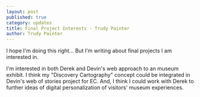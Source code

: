 ```yaml
---
layout: post
published: true
category: updates
title: Final Project Interests - Trudy Painter
author: Trudy Painter
---
```

I hope I'm doing this right... But I'm writing about final projects I am interested in.

I'm interested in both Derek and Devin's web approach to an museum exhibit. I think my "Discovery Cartography" concept could be integrated in Devin's web of stories project for EC. And, I think I could work with Derek to further ideas of digital personalization of visitors' museum experiences. 
